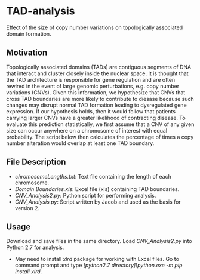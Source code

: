 # TAD-analysis
Effect of the size of copy number variations on topologically associated domain formation.

## Motivation
Topologically associated domains (TADs) are contiguous segments of DNA that interact and cluster closely inside the nuclear space. It is thought that the TAD architecture is responsible for gene regulation and are often rewired in the event of large genomic perturbations, e.g. copy number variations (CNVs). Given this information, we hypothesize that CNVs that cross TAD boundaries are more likely to contribute to diesase because such changes may disrupt normal TAD formation leading to dysregulated gene expression. If our hypothesis holds, then it would follow that patients carrying larger CNVs have a greater likelihood of contracting disease. To evaluate this prediction statistically, we first assume that a CNV of any given size can occur anywhere on a chromosome of interest with equal probability. The script below then calculates the percentage of times a copy number alteration would overlap at least one TAD boundary.

## File Description
+ *chromosomeLengths.txt*: Text file containing the length of each chromosome.
+ *Domain Boundaries.xls*: Excel file (xls) containing TAD boundaries.
+ *CNV_Analysis2.py*: Python script for performing analysis.
+ *CNV_Analysis.py*: Script written by Jacob and used as the basis for version 2.

## Usage
Download and save files in the same directory. Load *CNV_Analysis2.py* into Python 2.7 for analysis.
+ May need to install *xlrd* package for working with Excel files. Go to command prompt and type *[python2.7 directory]\python.exe -m pip install xlrd*.

